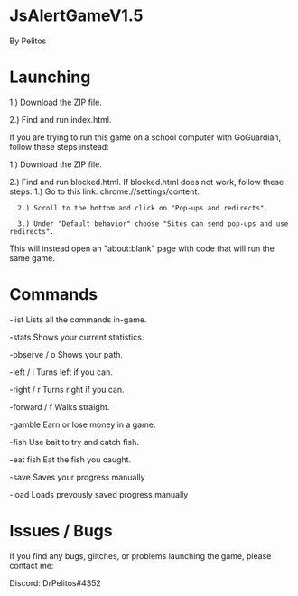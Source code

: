 # JsAlertGameV1.5
By Pelitos
  
# Launching
  1.) Download the ZIP file.
  
  2.) Find and run index.html.

If you are trying to run this game on a school computer with GoGuardian, follow these steps instead:

  1.) Download the ZIP file.
  
  2.) Find and run blocked.html.
    If blocked.html does not work, follow these steps:
      1.) Go to this link: chrome://settings/content.
      
      2.) Scroll to the bottom and click on "Pop-ups and redirects".
      
      3.) Under "Default behavior" choose "Sites can send pop-ups and use redirects".

This will instead open an "about:blank" page with code that will run the same game.
  
# Commands
-list
  Lists all the commands in-game.

-stats
  Shows your current statistics.

-observe / o
  Shows your path.

-left / l
  Turns left if you can.
  
-right / r
  Turns right if you can.

-forward / f
  Walks straight.

-gamble
  Earn or lose money in a game.
  
-fish
  Use bait to try and catch fish.

-eat fish
  Eat the fish you caught.

-save
  Saves your progress manually
  
-load
  Loads prevously saved progress manually

# Issues / Bugs
If you find any bugs, glitches, or problems launching the game, please contact me:

Discord: DrPelitos#4352
